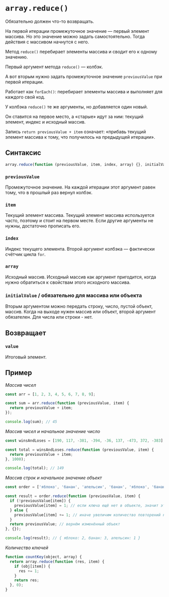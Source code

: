 # `array.reduce()`

Обязательно должен что-то возвращать.

На первой итерации промежуточное значение — первый элемент массива. Но это значение можно задать самостоятельно. Тогда действия с массивом начнутся с него.

Метод `reduce()` перебирает элементы массива и сводит его к одному значению.

Первый аргумент метода `reduce()` — колбэк.

А вот вторым нужно задать промежуточное значение `previousValue` при первой итерации.

Работает как `forEach()`: перебирает элементы массива и выполняет для каждого свой код.

У колбэка `reduce()` те же аргументы, но добавляется один новый.

Он ставится на первое место, а «старые» идут за ним: текущий элемент, индекс и исходный массив.

Запись `return previousValue + item` означает: «прибавь текущий элемент массива к тому, что получилось на предыдущей итерации».

## Синтаксис

```js
array.reduce(function (previousValue, item, index, array) {}, initialValue);
```

### `previousValue`

Промежуточное значение. На каждой итерации этот аргумент равен тому, что в прошлый раз вернул колбэк.

### `item`

Текущий элемент массива. Текущий элемент массива используется часто, поэтому и стоит на первом месте. Если другие аргументы не нужны, достаточно прописать его.

### `index`

Индекс текущего элемента. Второй аргумент колбэка — фактически счётчик цикла `for`.

### `array`

Исходный массив. Исходный массив как аргумент пригодится, когда нужно обратиться к свойствам этого исходного массива.

### `initialValue` / обязательно для массива или объекта

Вторым аргументом можно передать строку, число, пустой объект, массив. Когда на выходе нужен массив или объект, второй аргумент обязателен. Для числа или строки - нет.

## Возвращает

### `value`

Итоговый элемент.

## Пример

_Массив чисел_

```js
const arr = [1, 2, 3, 4, 5, 6, 7, 8, 9];

const sum = arr.reduce(function (previousValue, item) {
  return previousValue + item;
});

console.log(sum); // 45
```

_Массив чисел и начальное значение число_

```js
const winsAndLoses = [190, 117, -381, -394, -36, 137, -473, 372, -383];

const total = winsAndLoses.reduce(function (previousValue, item) {
  return previousValue + item;
}, 1000);

console.log(total); // 149
```

_Массив строк и начальное значение объект_

```js
const order = ['яблоко', 'банан', 'апельсин', 'банан', 'яблоко', 'банан'];

const result = order.reduce(function (previousValue, item) {
  if (!previousValue[item]) {
    previousValue[item] = 1; // если ключа ещё нет в объекте, значит это первое повторение
  } else {
    previousValue[item] += 1; // иначе увеличим количество повторений на 1
  }
  return previousValue; // вернём изменённый объект
}, {});

console.log(result); // { яблоко: 2, банан: 3, апельсин: 1 }
```

_Количество ключей_

```js
function countKey(object, array) {
  return array.reduce(function (res, item) {
    if (obj[item]) {
      res += 1;
    }
    return res;
  }, 0);
}
```
